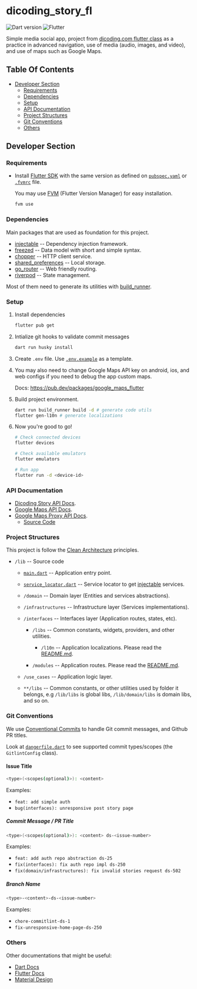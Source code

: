 # dicoding_story_fl

[dart-badge]: https://img.shields.io/badge/SDK-v3.3.4-red?style=flat&logo=dart&logoColor=2cb8f7&labelColor=333333&color=01579b
[fl-badge]: https://img.shields.io/badge/SDK-v3.19.6-red?style=flat&logo=flutter&logoColor=2cb8f7&labelColor=333333&color=01579b
[dicoding-fl]: https://www.dicoding.com/academies/480

![Dart version][dart-badge] ![Flutter][fl-badge]

Simple media social app, project from [dicoding.com flutter class][dicoding-fl]
as a practice in advanced navigation, use of media (audio, images, and video),
and use of maps such as Google Maps.

## Table Of Contents

- [Developer Section](#developer-section)
  - [Requirements](#requirements)
  - [Dependencies](#dependencies)
  - [Setup](#setup)
  - [API Documentation](#api-documentation)
  - [Project Structures](#project-structures)
  - [Git Conventions](#git-conventions)
  - [Others](#others)

## Developer Section

### Requirements

[fl-archive]: https://docs.flutter.dev/release/archive
[fvm]: https://fvm.app/documentation

- Install [Flutter SDK][fl-archive] with the same version as defined on
  [`pubspec.yaml`](pubspec.yaml) or [`.fvmrc`](.fvmrc) file.

  You may use [FVM][fvm] (Flutter Version Manager) for easy installation.

  ```sh
  fvm use
  ```

### Dependencies

[build_runner]: https://pub.dev/packages/build_runner
[injectable]: https://pub.dev/packages/injectable
[freezed]: https://pub.dev/packages/freezed
[chopper]: https://pub.dev/packages/chopper
[shared_preferences]: https://pub.dev/packages/shared_preferences
[go_router]: https://pub.dev/packages/go_router
[riverpod]: https://riverpod.dev

Main packages that are used as foundation for this project.

- [injectable] -- Dependency injection framework.
- [freezed] -- Data model with short and simple syntax.
- [chopper] -- HTTP client service.
- [shared_preferences] -- Local storage.
- [go_router] -- Web friendly routing.
- [riverpod] -- State management.

Most of them need to generate its utilities with [build_runner].

### Setup

1. Install dependencies

   ```sh
   flutter pub get
   ```

2. Intialize git hooks to validate commit messages

   ```sh
   dart run husky install
   ```

3. Create `.env` file. Use [`.env.example`](./.env.example) as a template.

4. You may also need to change Google Maps API key on android, ios, and web
   configs if you need to debug the app custom maps.

   Docs: <https://pub.dev/packages/google_maps_flutter>

5. Build project environment.

   ```sh
   dart run build_runner build -d # generate code utils
   flutter gen-l10n # generate localizations
   ```

6. Now you're good to go!

   ```sh
   # Check connected devices
   flutter devices

   # Check available emulators
   flutter emulators

   # Run app
   flutter run -d <device-id>
   ```

### API Documentation

[dicoding-story-api]: https://story-api.dicoding.dev/v1
[google-maps-docs]: https://developers.google.com/maps/get-started

- [Dicoding Story API Docs][dicoding-story-api].
- [Google Maps API Docs][google-maps-docs].
- [Google Maps Proxy API Docs](https://nest-gmaps-api.fly.dev).
  - [Source Code](https://github.com/KeidsID/nest-gmaps-api)

### Project Structures

[clean-architecture]: https://medium.com/@DrunknCode/clean-architecture-simplified-and-in-depth-guide-026333c54454

This project is follow the [Clean Architecture][clean-architecture] principles.

[main.dart]: ./lib/main.dart
[locator]: ./lib/service_locator.dart
[interfaces-doc]: ./lib/interfaces/modules/README.md
[l10n-doc]: ./lib/interfaces/libs/l10n/README.md

- `/lib` -- Source code

  - [`main.dart`][main.dart] -- Application entry point.

  - [`service_locator.dart`][locator] -- Service locator to get
    [injectable][injectable] services.

  - `/domain` -- Domain layer (Entities and services abstractions).

  - `/infrastructures` -- Infrastructure layer (Services implementations).

  - `/interfaces` -- Interfaces layer (Application routes, states, etc).
  
    - `/libs` -- Common constants, widgets, providers, and other utilities.

      - `/l10n` -- Application localizations. Please read the
        [README.md][l10n-doc].

    - `/modules` -- Application routes. Please read the
      [README.md][interfaces-doc].

  - `/use_cases` -- Application logic layer.

  - `**/libs` -- Common constants, or other utilities used by folder it belongs,
    e.g `/lib/libs` is global libs, `/lib/domain/libs` is domain libs, and so on.

### Git Conventions

[conventional-commits]: https://www.conventionalcommits.org

We use [Conventional Commits][conventional-commits] to handle Git commit
messages, and Github PR titles.

Look at [`dangerfile.dart`](dangerfile.dart) to see supported commit
types/scopes (the `GitlintConfig` class).

#### Issue Title

```sh
<type>(<scopes(optional)>): <content>
```

Examples:

- `feat: add simple auth`
- `bug(interfaces): unresponsive post story page`

##### Commit Message / PR Title

```sh
<type>(<scopes(optional)>): <content> ds-<issue-number>
```

Examples:

- `feat: add auth repo abstraction ds-25`
- `fix(interfaces): fix auth repo impl ds-250`
- `fix(domain/infrastructures): fix invalid stories request ds-502`

##### Branch Name

```sh
<type>-<content>-ds-<issue-number>
```

Examples:

- `chore-commitlint-ds-1`
- `fix-unresponsive-home-page-ds-250`

### Others

Other documentations that might be useful:

- [Dart Docs](https://dart.dev/guides)
- [Flutter Docs](https://docs.flutter.dev/)
- [Material Design](https://material.io)
